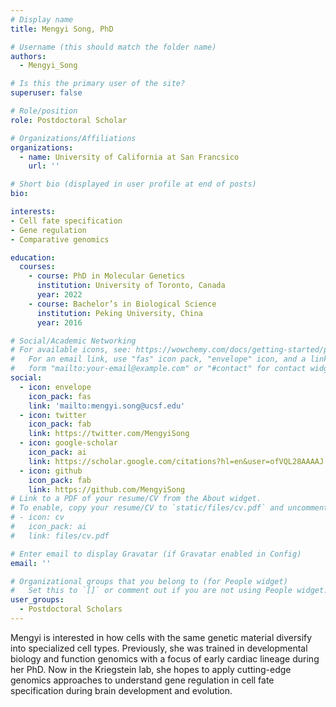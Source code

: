 ```yaml
---
# Display name
title: Mengyi Song, PhD

# Username (this should match the folder name)
authors:
  - Mengyi_Song

# Is this the primary user of the site?
superuser: false

# Role/position
role: Postdoctoral Scholar

# Organizations/Affiliations
organizations:
  - name: University of California at San Francsico
    url: ''

# Short bio (displayed in user profile at end of posts)
bio: 

interests:
- Cell fate specification
- Gene regulation
- Comparative genomics

education:
  courses:
    - course: PhD in Molecular Genetics
      institution: University of Toronto, Canada
      year: 2022
    - course: Bachelor’s in Biological Science
      institution: Peking University, China
      year: 2016

# Social/Academic Networking
# For available icons, see: https://wowchemy.com/docs/getting-started/page-builder/#icons
#   For an email link, use "fas" icon pack, "envelope" icon, and a link in the
#   form "mailto:your-email@example.com" or "#contact" for contact widget.
social:
  - icon: envelope
    icon_pack: fas
    link: 'mailto:mengyi.song@ucsf.edu'
  - icon: twitter
    icon_pack: fab
    link: https://twitter.com/MengyiSong
  - icon: google-scholar
    icon_pack: ai
    link: https://scholar.google.com/citations?hl=en&user=ofVQL28AAAAJ
  - icon: github
    icon_pack: fab
    link: https://github.com/MengyiSong
# Link to a PDF of your resume/CV from the About widget.
# To enable, copy your resume/CV to `static/files/cv.pdf` and uncomment the lines below.
# - icon: cv
#   icon_pack: ai
#   link: files/cv.pdf

# Enter email to display Gravatar (if Gravatar enabled in Config)
email: ''

# Organizational groups that you belong to (for People widget)
#   Set this to `[]` or comment out if you are not using People widget.
user_groups:
  - Postdoctoral Scholars
---
```


Mengyi is interested in how cells with the same genetic material diversify into specialized cell types. Previously, she was trained in developmental biology and function genomics with a focus of early cardiac lineage during her PhD. Now in the Kriegstein lab, she hopes to apply cutting-edge genomics approaches to understand gene regulation in cell fate specification during brain development and evolution.